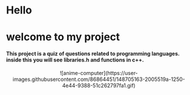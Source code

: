 <h1> Hello</h1>
  <h1>welcome to my project</h1>

<h4> This project is a quiz of questions related to programming languages. inside this you will see libraries.h and functions in c++.</h4>

  

<div align="center"> 
  ![anime-computer](https://user-images.githubusercontent.com/86864451/148705163-2005519a-1250-4e44-9388-51c262797fa1.gif)
  </div>
